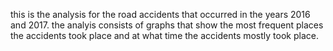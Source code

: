 this is the analysis for the road accidents that occurred in the years 2016 and 2017. the analyis consists of graphs that show the most frequent places the accidents took place and at what time the accidents mostly took place.
